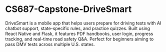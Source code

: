 # CS687-Capstone-DriveSmart
DriveSmart is a mobile app that helps users prepare for driving tests with AI chatbot support, state-specific rules, and practice quizzes. Built using React Native and Flask, it features PDF handbooks, user login, progress tracking, and real-time road safety Q&amp;A. Perfect for beginners aiming to pass DMV tests across multiple U.S. states.

